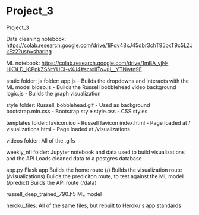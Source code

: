 # Project_3
Project_3

Data cleaning notebook:
https://colab.research.google.com/drive/1iPqv48xJ45dbr3chT95bxT9c5LZJkEz2?usp=sharing

ML notebook:
https://colab.research.google.com/drive/1mBA_vjN-HK3LD_jCPpkZSNtYUCI-vXJ4#scrollTo=rJ__YTNwtn9F

static folder:
  js folder:
    app.js - Builds the dropdowns and interacts with the ML model
    bideo.js - Builds the Russell bobblehead video background
    logic.js - Builds the graph visualization

  style folder:
    Russell_bobblehead.gif - Used as background
    bootstrap.min.css - Bootstrap style
    style.css - CSS styles

  templates folder:
    favicon.ico - Russell favicon
    index.html - Page loaded at /
    visualizations.html - Page loaded at /visualizations

  videos folder:
    All of the .gifs

weekly_nfl folder:
  Jupyter notebook and data used to build visualizations and the API
  Loads cleaned data to a postgres database

app.py
  Flask app
  Builds the home route (/)
  Builds the visualization route (/visualizations)
  Builds the prediciton route, to test against the ML model (/predict)
  Builds the API route (/data)

russell_deep_trained_790.h5
  ML model

heroku_files:
  All of the same files, but rebuilt to Heroku's app standards
